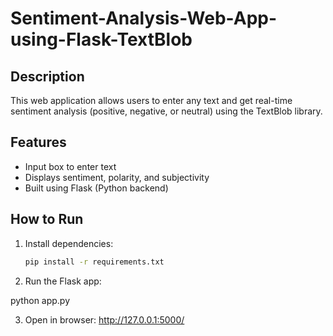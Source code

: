 # Sentiment-Analysis-Web-App-using-Flask-TextBlob

## Description
This web application allows users to enter any text and get real-time sentiment analysis (positive, negative, or neutral) using the TextBlob library.

## Features
- Input box to enter text
- Displays sentiment, polarity, and subjectivity
- Built using Flask (Python backend)

## How to Run
1. Install dependencies:
   ```bash
   pip install -r requirements.txt

2. Run the Flask app:

python app.py


3. Open in browser: http://127.0.0.1:5000/
